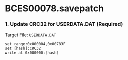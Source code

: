 # BCES00078.savepatch

### 1. Update CRC32 for USERDATA.DAT (Required)

Target File: `USERDATA.DAT`

```
set range:0x000004,0x00783F
set [hash]:CRC32
write at 0x000000:[hash]
```


